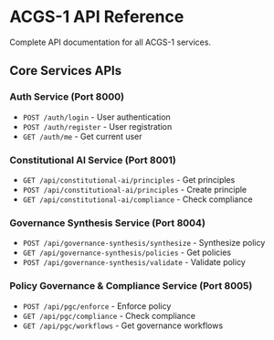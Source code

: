 # ACGS-1 API Reference

Complete API documentation for all ACGS-1 services.

## Core Services APIs

### Auth Service (Port 8000)
- `POST /auth/login` - User authentication
- `POST /auth/register` - User registration
- `GET /auth/me` - Get current user

### Constitutional AI Service (Port 8001)
- `GET /api/constitutional-ai/principles` - Get principles
- `POST /api/constitutional-ai/principles` - Create principle
- `GET /api/constitutional-ai/compliance` - Check compliance

### Governance Synthesis Service (Port 8004)
- `POST /api/governance-synthesis/synthesize` - Synthesize policy
- `GET /api/governance-synthesis/policies` - Get policies
- `POST /api/governance-synthesis/validate` - Validate policy

### Policy Governance & Compliance Service (Port 8005)
- `POST /api/pgc/enforce` - Enforce policy
- `GET /api/pgc/compliance` - Check compliance
- `GET /api/pgc/workflows` - Get governance workflows


